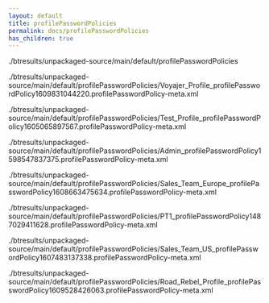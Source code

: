 ```yaml
---
layout: default
title: profilePasswordPolicies
permalink: docs/profilePasswordPolicies
has_children: true
---
```




./btresults/unpackaged-source/main/default/profilePasswordPolicies

./btresults/unpackaged-source/main/default/profilePasswordPolicies/Voyajer_Profile_profilePasswordPolicy1609831044220.profilePasswordPolicy-meta.xml

./btresults/unpackaged-source/main/default/profilePasswordPolicies/Test_Profile_profilePasswordPolicy1605065897567.profilePasswordPolicy-meta.xml

./btresults/unpackaged-source/main/default/profilePasswordPolicies/Admin_profilePasswordPolicy1598547837375.profilePasswordPolicy-meta.xml

./btresults/unpackaged-source/main/default/profilePasswordPolicies/Sales_Team_Europe_profilePasswordPolicy1608663475634.profilePasswordPolicy-meta.xml

./btresults/unpackaged-source/main/default/profilePasswordPolicies/PT1_profilePasswordPolicy1487029411628.profilePasswordPolicy-meta.xml

./btresults/unpackaged-source/main/default/profilePasswordPolicies/Sales_Team_US_profilePasswordPolicy1607483137338.profilePasswordPolicy-meta.xml

./btresults/unpackaged-source/main/default/profilePasswordPolicies/Road_Rebel_Profile_profilePasswordPolicy1609528426063.profilePasswordPolicy-meta.xml

